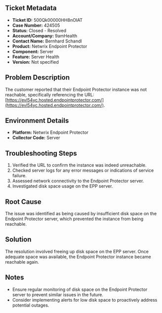 ## Ticket Metadata
- **Ticket ID:** 500Qk00000HH8nOIAT
- **Case Number:** 424505
- **Status:** Closed - Resolved
- **Account/Company:** 9amHealth
- **Contact Name:** Bernhard Schandl
- **Product:** Netwrix Endpoint Protector
- **Component:** Server
- **Feature:** Server Health
- **Version:** Not specified

## Problem Description
The customer reported that their Endpoint Protector instance was not reachable, specifically referencing the URL: [https://evl54yc.hosted.endpointprotector.com/](https://evl54yc.hosted.endpointprotector.com/).

## Environment Details
- **Platform:** Netwrix Endpoint Protector
- **Collector Code:** Server

## Troubleshooting Steps
1. Verified the URL to confirm the instance was indeed unreachable.
2. Checked server logs for any error messages or indications of service failure.
3. Assessed network connectivity to the Endpoint Protector server.
4. Investigated disk space usage on the EPP server.

## Root Cause
The issue was identified as being caused by insufficient disk space on the Endpoint Protector server, which prevented the instance from being reachable.

## Solution
The resolution involved freeing up disk space on the EPP server. Once adequate space was available, the Endpoint Protector instance became reachable again.

## Notes
- Ensure regular monitoring of disk space on the Endpoint Protector server to prevent similar issues in the future.
- Consider implementing alerts for low disk space to proactively address potential outages.